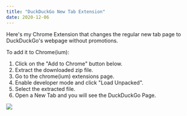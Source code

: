 ```yaml
---
title: "DuckDuckGo New Tab Extension"
date: 2020-12-06
---
```

Here's my Chrome Extension that changes the regular new tab page to DuckDuckGo's webpage without promotions. 

To add it to Chrome(ium):
1. Click on the "Add to Chrome" button below. 
2. Extract the downloaded zip file.
3. Go to the chrome(ium) extensions page.
4. Enable developer mode and click "Load Unpacked".
5. Select the extracted file.
6. Open a New Tab and you will see the DuckDuckGo Page.

<div class="center">
<a href="https://theawesomecoder05.github.io/archives/DuckDuckGo-New-Tab/DuckDuckGo-New-Tab.zip">
  <img src="https://theawesomecoder05.github.io/archives/assets/Add%20To%20Chrome.jpg">
  </div>
  
